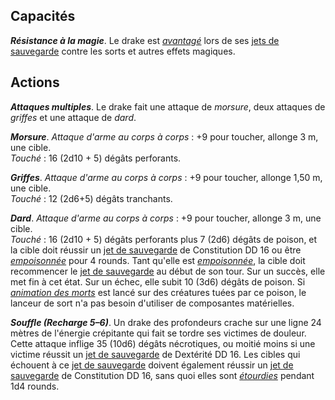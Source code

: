 ## Capacités
_**Résistance à la magie**_. Le drake est [_avantagé_](/utiliser-les-caracteristiques/#avantage-et-desavantage) lors de ses [jets de sauvegarde](/utiliser-les-caracteristiques/#jets-de-sauvegarde) contre les sorts et autres effets magiques.

## Actions
_**Attaques multiples**_. Le drake fait une attaque de _morsure_, deux attaques de _griffes_ et une attaque de _dard_.

_**Morsure**_. _Attaque d'arme au corps à corps_ : +9 pour toucher, allonge 3 m, une cible.  
_Touché_ : 16 (2d10 + 5) dégâts perforants.

_**Griffes**_. _Attaque d'arme au corps à corps_ : +9 pour toucher, allonge 1,50 m, une cible.  
_Touché_ : 12 (2d6+5) dégâts tranchants.

_**Dard**_. _Attaque d'arme au corps à corps_ : +9 pour toucher, allonge 3 m, une cible.  
_Touché_ : 16 (2d10 + 5) dégâts perforants plus 7 (2d6) dégâts de poison, et la cible doit réussir un [jet de sauvegarde](/utiliser-les-caracteristiques/#jets-de-sauvegarde) de Constitution DD 16 ou être [_empoisonnée_](/gerer-la-sante-du-personnage/#empoisonne) pour 4 rounds. Tant qu'elle est [_empoisonnée_](/gerer-la-sante-du-personnage/#empoisonne), la cible doit recommencer le [jet de sauvegarde](/utiliser-les-caracteristiques/#jets-de-sauvegarde) au début de son tour. Sur un succès, elle met fin à cet état. Sur un échec, elle subit 10 (3d6) dégâts de poison. Si [_animation des morts_](/grimoire/animation-des-morts/) est lancé sur des créatures tuées par ce poison, le lanceur de sort n'a pas besoin d'utiliser de composantes matérielles.

_**Souffle (Recharge 5–6)**_. Un drake des profondeurs crache sur une ligne 24 mètres de l'énergie crépitante qui fait se tordre ses victimes de douleur. Cette attaque inflige 35 (10d6) dégâts nécrotiques, ou moitié moins si une victime réussit un [jet de sauvegarde](/utiliser-les-caracteristiques/#jets-de-sauvegarde) de Dextérité DD 16. Les cibles qui échouent à ce [jet de sauvegarde](/utiliser-les-caracteristiques/#jets-de-sauvegarde) doivent également réussir un [jet de sauvegarde](/utiliser-les-caracteristiques/#jets-de-sauvegarde) de Constitution DD 16, sans quoi elles sont [_étourdies_](/gerer-la-sante-du-personnage/#etourdi) pendant 1d4 rounds.
